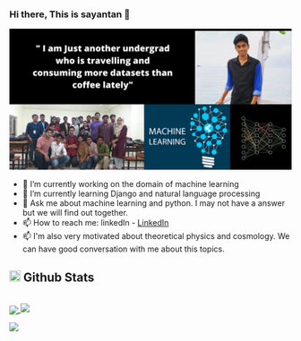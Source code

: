 ### Hi there, This is sayantan 👋
<img src = "https://github.com/sayantan1410/sayantan1410/blob/master/Main%20image.png">


- 🔭 I’m currently working on the domain of machine learning 
- 🌱 I’m currently learning Django and natural language processing
- 💬 Ask me about machine learning and python. I may not have a answer but we will find out together.
- 📫 How to reach me: linkedIn - [LinkedIn](https://www.linkedin.com/in/sayantan--/)
- 📫 I'm also very motivated about theoretical physics and cosmology. We can have good conversation with me about this topics.

## <img width="20" height="20" src="https://img.icons8.com/color/48/000000/github-2.png"/> Github Stats
<br/>
<a href="https://github.com/sayantan1410">
  <img align="center" src="https://github-readme-stats.vercel.app/api/top-langs/?username=sayantan1410&theme=dark&hide_langs_below=1" />
</a>
<img src = "https://github-readme-stats.vercel.app/api?username=sayantan1410&&show_icons=true&title_color=ffffff&icon_color=bb2acf&text_color=daf7dc&bg_color=151515">

![](https://activity-graph.herokuapp.com/graph?username=sayantan1410&theme=react-dark)
